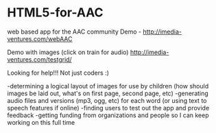 HTML5-for-AAC
=============

web based app for the AAC community
Demo - http://imedia-ventures.com/webAAC

Demo with images (click on train for audio) http://imedia-ventures.com/testgrid/

Looking for help!!! Not just coders :)

-determining a logical layout of images for use by children (how should images be laid out, what's on first page, second page, etc)
-generating audio files and versions (mp3, ogg, etc) for each word (or using text to speech features if online)
-finding users to test out the app and provide feedback
-getting funding from organizations and people so I can keep working on this full time